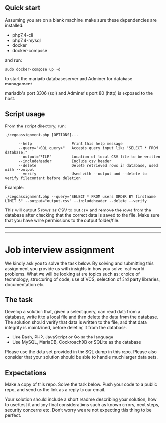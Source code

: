## Quick start
Assuming you are on a blank machine, make sure these dependencies are installed:
 - php7.4-cli
 - php7.4-mysql
 - docker
 - docker-compose

and run:
```
sudo docker-compose up -d
```
to start the mariadb databaseserver and Adminer for database management.

mariadb's port 3306 (sql) and Adminer's port 80 (http) is exposed to the host.

## Script usage
From the script directory, run:
```
./cegoassignment.php [OPTIONS]...

      --help                  Print this help message
      --query="<SQL query>"   Accepts query input like "SELECT * FROM database;"
      --output="FILE"         Location of local CSV file to be written
      --includeheader         Include csv header
      --delete                Delete retrieved rows in database, used with --output
      --verify                Used with --output and --delete to verify filecontent before deletion
```
Example:
```
./cegoassignment.php --query="SELECT * FROM users ORDER BY firstname LIMIT 5" --output="output.csv" --includeheader --delete --verify
```
This will output 5 rows as CSV to out.csv and remove the rows from the database after checking that the correct data is saved to the file.
Make sure that you have write permissions to the output folder/file.

---
---

# Job interview assignment
We kindly ask you to solve the task below. By solving and submitting this assignment you provide us with insights in how you solve real-world problems. What we will be looking at are topics such as: choice of technology, structuring of code, use of VCS, selection of 3rd party libraries, documentation etc.

## The task
Develop a solution that, given a select query, can read data from a database, write it to a local file and then delete the data from the database. The solution should verify that data is written to the file, and that data integrity is maintained, before deleting it from the database.

- Use Bash, PHP, JavaScript or Go as the language
- Use MySQL, MariaDB, CockroachDB or SQLite as the database

Please use the data set provided in the SQL dump in this repo. Please also consider that your solution should be able to handle much larger data sets.

## Expectations
Make a copy of this repo. Solve the task below. Push your code to a public repo, and send us the link as a reply to our email.

Your solution should include a short readme describing your solution, how to use/test it and any final considerations such as known errors, next steps, security concerns etc. Don’t worry we are not expecting this thing to be perfect.
